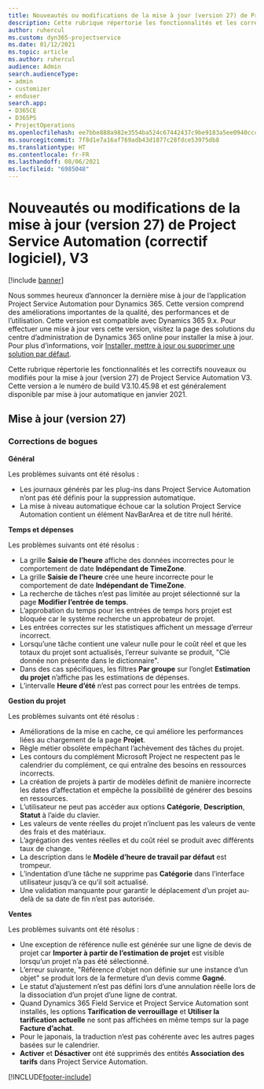 ```yaml
---
title: Nouveautés ou modifications de la mise à jour (version 27) de Project Service Automation (correctif logiciel), V3
description: Cette rubrique répertorie les fonctionnalités et les correctifs disponibles pour la mise à jour (version 27) de Project Service Automation, V3.
author: ruhercul
ms.custom: dyn365-projectservice
ms.date: 01/12/2021
ms.topic: article
ms.author: ruhercul
audience: Admin
search.audienceType:
- admin
- customizer
- enduser
search.app:
- D365CE
- D365PS
- ProjectOperations
ms.openlocfilehash: ee7bbe888a982e3554ba524c67442437c9be9183a5ee0940ccc3261b4a4992e7
ms.sourcegitcommit: 7f8d1e7a16af769adb43d1877c28fdce53975db8
ms.translationtype: HT
ms.contentlocale: fr-FR
ms.lasthandoff: 08/06/2021
ms.locfileid: "6985048"
---
```

# <a name="whats-new-or-changed-in-project-service-automation-update-release-27-v3"></a>Nouveautés ou modifications de la mise à jour (version 27) de Project Service Automation (correctif logiciel), V3

[!include [banner](../includes/psa-now-project-operations.md)]

Nous sommes heureux d’annoncer la dernière mise à jour de l’application Project Service Automation pour Dynamics 365. Cette version comprend des améliorations importantes de la qualité, des performances et de l’utilisation. Cette version est compatible avec Dynamics 365 9.x. Pour effectuer une mise à jour vers cette version, visitez la page des solutions du centre d’administration de Dynamics 365 online pour installer la mise à jour. Pour plus d’informations, voir [Installer, mettre à jour ou supprimer une solution par défaut](/power-platform/admin/install-remove-preferred-solution).

Cette rubrique répertorie les fonctionnalités et les correctifs nouveaux ou modifiés pour la mise à jour (version 27) de Project Service Automation V3. Cette version a le numéro de build V3.10.45.98 et est généralement disponible par mise à jour automatique en janvier 2021.

## <a name="update-release-27"></a>Mise à jour (version 27)

### <a name="bug-fixes"></a>Corrections de bogues

**Général**

Les problèmes suivants ont été résolus :

- Les journaux générés par les plug-ins dans Project Service Automation n’ont pas été définis pour la suppression automatique.
- La mise à niveau automatique échoue car la solution Project Service Automation contient un élément NavBarArea et de titre null hérité.

**Temps et dépenses**

Les problèmes suivants ont été résolus :

- La grille **Saisie de l’heure** affiche des données incorrectes pour le comportement de date **Indépendant de TimeZone**.
- La grille **Saisie de l’heure** crée une heure incorrecte pour le comportement de date **Indépendant de TimeZone**.
- La recherche de tâches n’est pas limitée au projet sélectionné sur la page **Modifier l’entrée de temps**.
- L’approbation du temps pour les entrées de temps hors projet est bloquée car le système recherche un approbateur de projet.
- Les entrées correctes sur les statistiques affichent un message d’erreur incorrect.
- Lorsqu’une tâche contient une valeur nulle pour le coût réel et que les totaux du projet sont actualisés, l’erreur suivante se produit, "Clé donnée non présente dans le dictionnaire".
- Dans des cas spécifiques, les filtres **Par groupe** sur l’onglet **Estimation du projet** n’affiche pas les estimations de dépenses.
- L’intervalle **Heure d’été** n’est pas correct pour les entrées de temps.

**Gestion du projet**

Les problèmes suivants ont été résolus :

- Améliorations de la mise en cache, ce qui améliore les performances liées au chargement de la page **Projet**.
- Règle métier obsolète empêchant l’achèvement des tâches du projet.
- Les contours du complément Microsoft Project ne respectent pas le calendrier du complément, ce qui entraîne des besoins en ressources incorrects.
- La création de projets à partir de modèles définit de manière incorrecte les dates d’affectation et empêche la possibilité de générer des besoins en ressources.
- L’utilisateur ne peut pas accéder aux options **Catégorie**, **Description**, **Statut** à l’aide du clavier.
- Les valeurs de vente réelles du projet n’incluent pas les valeurs de vente des frais et des matériaux.
- L’agrégation des ventes réelles et du coût réel se produit avec différents taux de change.
- La description dans le **Modèle d’heure de travail par défaut** est trompeur.
- L’indentation d’une tâche ne supprime pas **Catégorie** dans l’interface utilisateur jusqu’à ce qu’il soit actualisé.
- Une validation manquante pour garantir le déplacement d’un projet au-delà de sa date de fin n’est pas autorisée.

**Ventes**

Les problèmes suivants ont été résolus :

- Une exception de référence nulle est générée sur une ligne de devis de projet car **Importer à partir de l’estimation de projet** est visible lorsqu’un projet n’a pas été sélectionné.
- L’erreur suivante, "Référence d’objet non définie sur une instance d’un objet" se produit lors de la fermeture d’un devis comme **Gagné**.
- Le statut d’ajustement n’est pas défini lors d’une annulation réelle lors de la dissociation d’un projet d’une ligne de contrat.
- Quand Dynamics 365 Field Service et Project Service Automation sont installés, les options **Tarification de verrouillage** et **Utiliser la tarification actuelle** ne sont pas affichées en même temps sur la page **Facture d’achat**.
- Pour le japonais, la traduction n’est pas cohérente avec les autres pages basées sur le calendrier.
- **Activer** et **Désactiver** ont été supprimés des entités **Association des tarifs** dans Project Service Automation.


[!INCLUDE[footer-include](../includes/footer-banner.md)]